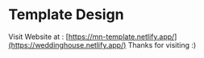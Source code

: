 # Template Design
Visit Website at : [https://mn-template.netlify.app/](https://weddinghouse.netlify.app/)
Thanks for visiting :)
